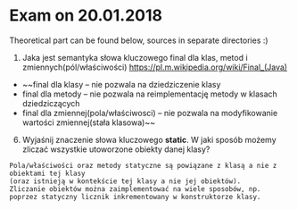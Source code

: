 # Exam on 20.01.2018

Theoretical part can be found below, sources in separate directories :)


1. Jaka jest semantyka słowa kluczowego final dla klas, metod i zmiennych(pól/właściwości)
https://pl.m.wikipedia.org/wiki/Final_(Java)

* ~~final dla klasy  – nie pozwala na dziedziczenie klasy
* final dla metody – nie pozwala na reimplementację metody w klasach dziedziczących
* final dla zmiennej(pola/właściwosci) – nie pozwala na modyfikowanie wartości zmiennej(stała klasowa)~~



6. Wyjaśnij znaczenie słowa kluczowego **static**. W jaki sposób możemy zliczać wszystkie
utoworzone obiekty danej klasy?
```
Pola/właściwości oraz metody statyczne są powiązane z klasą a nie z obiektami tej klasy
(oraz istnieją w kontekście tej klasy a nie jej obiektów).
Zliczanie obiektów można zaimplementować na wiele sposobów, np. poprzez statyczny licznik inkrementowany w konstruktorze klasy.
```
